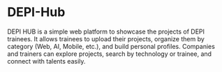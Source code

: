 # DEPI-Hub
DEPI HUB is a simple web platform to showcase the projects of DEPI trainees. It allows trainees to upload their projects, organize them by category (Web, AI, Mobile, etc.), and build personal profiles. Companies and trainers can explore projects, search by technology or trainee, and connect with talents easily.
